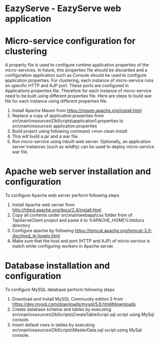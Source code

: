 # EazyServe - EazyServe web application 

# Micro-service configuration for clustering
A property file is used to configure runtime application properties of the micro-services. In future, this properties file should be discarded and a configuration application such as Consule should be used to configure application properties. 
For clustering, each instance of micro-service runs on specific HTTP and AJP port. These ports are configured in Applications.properties file. Therefore for each instance of micro-service need to be built using different properties file. Here are steps to build war file for each instance using different properties file. 
1.	Install Apache Maven from https://maven.apache.org/install.html
2.	Replace a copy of application.properties from src\main\resources\DbScripts\application1.properties to src\main\resources\ application.properties
3.	Build project using following command >mvn clean install 
4.	This will build a jar and a war file. 
5.	Run micro-service using inbuilt web server. Optionally, an application server instances (such as wildfly) can be used to deploy micro-service war file. 

# Apache web server installation and configuration
To configure Apache web server perform following steps
1.	Install Apache web server from http://httpd.apache.org/docs/2.4/install.html
2.	Copy all contents under src\main\webapp\css  folder from of TapServeClient project and paste it to %APACHE_HOME%\htdocs directory
3.	Configure apache by following https://tomcat.apache.org/tomcat-3.3-doc/mod_jk-howto.html 
4.	Make sure that the host and port (HTTP and AJP) of micro-service is match while configuring workers in Apache server. 

# Database installation and configuration
To configure MySQL database perform following steps
1.	Download and Install MySQL Community edition 5 from https://dev.mysql.com/downloads/mysql/5.6.html#downloads
2.	Create database schema and tables by executing src\main\resources\DbScripts\CreateTableScript.sql script using MySql console. 
3.	Insert default rows in tables by executing src\main\resources\DbScripts\MasterData.sql script using MySql console.


